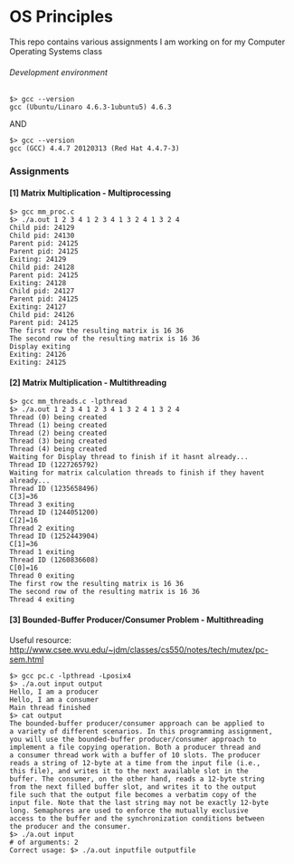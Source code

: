 # OS Principles

This repo contains various assignments I am working on for my Computer Operating Systems class

###### Development environment
	$> gcc --version
	gcc (Ubuntu/Linaro 4.6.3-1ubuntu5) 4.6.3

AND

	$> gcc --version
	gcc (GCC) 4.4.7 20120313 (Red Hat 4.4.7-3)

### Assignments


#### [1] Matrix Multiplication - Multiprocessing
	$> gcc mm_proc.c
	$> ./a.out 1 2 3 4 1 2 3 4 1 3 2 4 1 3 2 4
	Child pid: 24129
	Child pid: 24130
	Parent pid: 24125
	Parent pid: 24125
	Exiting: 24129
	Child pid: 24128
	Parent pid: 24125
	Exiting: 24128
	Child pid: 24127
	Parent pid: 24125
	Exiting: 24127
	Child pid: 24126
	Parent pid: 24125
	The first row the resulting matrix is 16 36
	The second row of the resulting matrix is 16 36
	Display exiting
	Exiting: 24126
	Exiting: 24125

#### [2] Matrix Multiplication - Multithreading
	$> gcc mm_threads.c -lpthread
	$> ./a.out 1 2 3 4 1 2 3 4 1 3 2 4 1 3 2 4
	Thread (0) being created
	Thread (1) being created
	Thread (2) being created
	Thread (3) being created
	Thread (4) being created
	Waiting for Display thread to finish if it hasnt already...
	Thread ID (1227265792)
	Waiting for matrix calculation threads to finish if they havent already...
	Thread ID (1235658496)
	C[3]=36
	Thread 3 exiting
	Thread ID (1244051200)
	C[2]=16
	Thread 2 exiting
	Thread ID (1252443904)
	C[1]=36
	Thread 1 exiting
	Thread ID (1260836608)
	C[0]=16
	Thread 0 exiting
	The first row the resulting matrix is 16 36
	The second row of the resulting matrix is 16 36
	Thread 4 exiting

#### [3] Bounded-Buffer Producer/Consumer Problem - Multithreading

Useful resource: http://www.csee.wvu.edu/~jdm/classes/cs550/notes/tech/mutex/pc-sem.html

	$> gcc pc.c -lpthread -Lposix4
	$> ./a.out input output
	Hello, I am a producer
	Hello, I am a consumer
	Main thread finished
	$> cat output
	The bounded-buffer producer/consumer approach can be applied to
	a variety of different scenarios. In this programming assignment,
	you will use the bounded-buffer producer/consumer approach to
	implement a file copying operation. Both a producer thread and
	a consumer thread work with a buffer of 10 slots. The producer
	reads a string of 12-byte at a time from the input file (i.e.,
	this file), and writes it to the next available slot in the
	buffer. The consumer, on the other hand, reads a 12-byte string
	from the next filled buffer slot, and writes it to the output
	file such that the output file becomes a verbatim copy of the
	input file. Note that the last string may not be exactly 12-byte
	long. Semaphores are used to enforce the mutually exclusive
	access to the buffer and the synchronization conditions between
	the producer and the consumer.
	$> ./a.out input
	# of arguments: 2
	Correct usage: $> ./a.out inputfile outputfile
